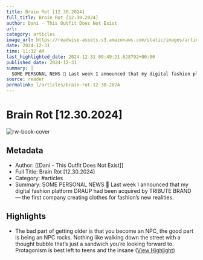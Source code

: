 ```yaml
---
title: Brain Rot [12.30.2024]
full_title: Brain Rot [12.30.2024]
author: Dani - This Outfit Does Not Exist
url: 
category: articles
image_url: https://readwise-assets.s3.amazonaws.com/static/images/article0.00998d930354.png
date: 2024-12-31
time: 11:32 AM
last_highlighted_date: 2024-12-31 09:49:21.628792+00:00
published_date: 2024-12-31
summary: |
  SOME PERSONAL NEWS 💬 Last week I announced that my digital fashion platform DRAUP had been acquired by TRIBUTE BRAND — the first company creating clothes for fashion’s new realities.
source: reader
permalink: l/articles/brain-rot-12-30-2024
---
```

# Brain Rot [12.30.2024]

![rw-book-cover](https://readwise-assets.s3.amazonaws.com/static/images/article0.00998d930354.png)

## Metadata
- Author: [[Dani - This Outfit Does Not Exist]]
- Full Title: Brain Rot [12.30.2024]
- Category: #articles
- Summary: SOME PERSONAL NEWS 💬 Last week I announced that my digital fashion platform DRAUP had been acquired by TRIBUTE BRAND — the first company creating clothes for fashion’s new realities.

## Highlights
- The bad part of getting older is that you become an NPC, the good part is being an NPC rocks. Nothing like walking down the street with a thought bubble that’s just a sandwich you’re looking forward to. Protagonism is best left to teens and the insane ([View Highlight](https://read.readwise.io/read/01jge1xcftc2nh264c0w6b7c8t))


